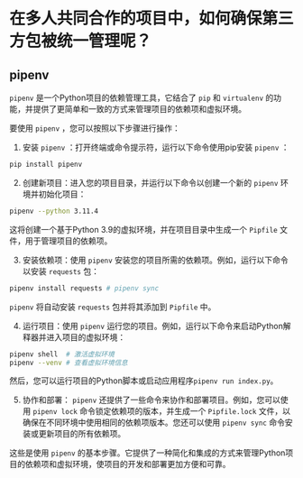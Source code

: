 # 在多人共同合作的项目中，如何确保第三方包被统一管理呢？

## pipenv 

`pipenv` 是一个Python项目的依赖管理工具，它结合了 `pip` 和 `virtualenv` 的功能，并提供了更简单和一致的方式来管理项目的依赖项和虚拟环境。

要使用 `pipenv` ，您可以按照以下步骤进行操作：

1. 安装 `pipenv` ：打开终端或命令提示符，运行以下命令使用pip安装 `pipenv` ：

```sh
pip install pipenv
```

2. 创建新项目：进入您的项目目录，并运行以下命令以创建一个新的 `pipenv` 环境并初始化项目：
```sh
pipenv --python 3.11.4
```
这将创建一个基于Python 3.9的虚拟环境，并在项目目录中生成一个 `Pipfile` 文件，用于管理项目的依赖项。

3. 安装依赖项：使用 `pipenv` 安装您的项目所需的依赖项。例如，运行以下命令以安装 `requests` 包：
```sh
pipenv install requests # pipenv sync
```
`pipenv` 将自动安装 `requests` 包并将其添加到 `Pipfile` 中。

4. 运行项目：使用 `pipenv` 运行您的项目。例如，运行以下命令来启动Python解释器并进入项目的虚拟环境：
```sh
pipenv shell  # 激活虚拟环境
pipenv --venv # 查看虚拟环境信息
```
然后，您可以运行项目的Python脚本或启动应用程序`pipenv run index.py`。

5. 协作和部署： `pipenv` 还提供了一些命令来协作和部署项目。例如，您可以使用 `pipenv lock` 命令锁定依赖项的版本，并生成一个 `Pipfile.lock` 文件，以确保在不同环境中使用相同的依赖项版本。您还可以使用 `pipenv sync` 命令安装或更新项目的所有依赖项。

这些是使用 `pipenv` 的基本步骤。它提供了一种简化和集成的方式来管理Python项目的依赖项和虚拟环境，使项目的开发和部署更加方便和可靠。